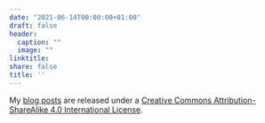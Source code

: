 ```yaml
---
date: "2021-06-14T00:00:00+01:00"
draft: false
header:
  caption: ""
  image: ""
linktitle: 
share: false
title: ''
---
```



My [blog posts](/blog/) are released under a [Creative Commons Attribution-ShareAlike 4.0 International License](http://creativecommons.org/licenses/by-sa/4.0/).

<center>
<i class="fab fa-creative-commons fa-2x"></i><i class="fab fa-creative-commons-by fa-2x"></i><i class="fab fa-creative-commons-sa fa-2x"></i>
</center>

